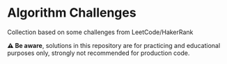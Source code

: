 # Algorithm Challenges

Collection based on some challenges from LeetCode/HakerRank

**⚠ Be aware**, solutions in this repository are for practicing and educational purposes only, strongly not recommended for production code.
